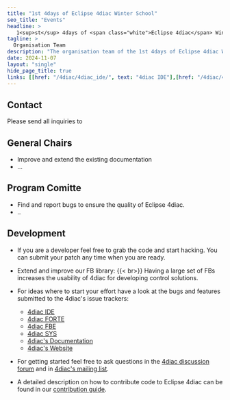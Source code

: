 ```yaml
---
title: "1st 4days of Eclipse 4diac Winter School"
seo_title: "Events"
headline: > 
   1<sup>st</sup> 4days of <span class="white">Eclipse 4diac</span> Winter School
tagline: >
  Organisation Team
description: "The organisation team of the 1st 4days of Eclipse 4diac Winter School"
date: 2024-11-07
layout: "single"
hide_page_title: true
links: [[href: "/4diac/4diac_ide/", text: "4diac IDE"],[href: "/4diac/4diac_forte/", text: "4diac FORTE"],[href: "/4diac/4diac_lib/", text: "4diac LIB"],[href: "", text: "4diac SYS"]]
---
```


## Contact

Please send all inquiries to


## General Chairs
- Improve and extend the existing documentation
- ...

## Program Comitte 
- Find and report bugs to ensure the quality of Eclipse 4diac.
- ..

## Development 
- If you are a developer feel free to grab the code and start hacking. You can submit your patch any time when you are ready.
- Extend and improve our FB library: {{< br>}}
  Having a large set of FBs increases the usability of 4diac for developing control solutions.
- For ideas where to start your effort have a look at the bugs and features submitted to the 4diac's issue trackers:
    - [4diac IDE](https://github.com/eclipse-4diac/4diac-ide/issues)
    - [4diac FORTE](https://github.com/eclipse-4diac/4diac-forte/issues)
    - [4diac FBE](https://github.com/eclipse-4diac/4diac-fbe/issues)
    - [4diac SYS](https://github.com/eclipse-4diac/4diac-examples/issues)
    - [4diac's Documentation](https://github.com/eclipse-4diac/4diac-documentation/issues)
    - [4diac's Website](https://github.com/eclipse-4diac/4diac-website-hugo/issues)

- For getting started feel free to ask questions in the [4diac discussion forum](http://eclipse.org/forums/eclipse.4diac) and in [4diac's mailing list](https://dev.eclipse.org/mailman/listinfo/4diac-dev).
- A detailed description on how to contribute code to Eclipse 4diac can be found in our [contribution guide](https://github.com/eclipse-4diac/4diac-documentation/blob/main/src/development/contribute.asciidoc).
